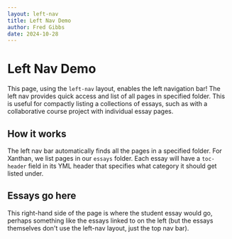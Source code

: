 ```yaml
---
layout: left-nav
title: Left Nav Demo
author: Fred Gibbs
date: 2024-10-28
---
```


# Left Nav Demo
This page, using the `left-nav` layout, enables the left navigation bar! The left nav provides quick access and list of all pages in specified folder. This is useful for compactly listing a collections of essays, such as with a collaborative course project with individual essay pages.

## How it works
The left nav bar automatically finds all the pages in a specified folder. For Xanthan, we list pages in our `essays` folder. Each essay will have a `toc-header` field in its YML header that specifies what category it should get listed under.

## Essays go here
This right-hand side of the page is where the student essay would go, perhaps something like the essays linked to on the left (but the essays themselves don't use the left-nav layout, just the top nav bar).





